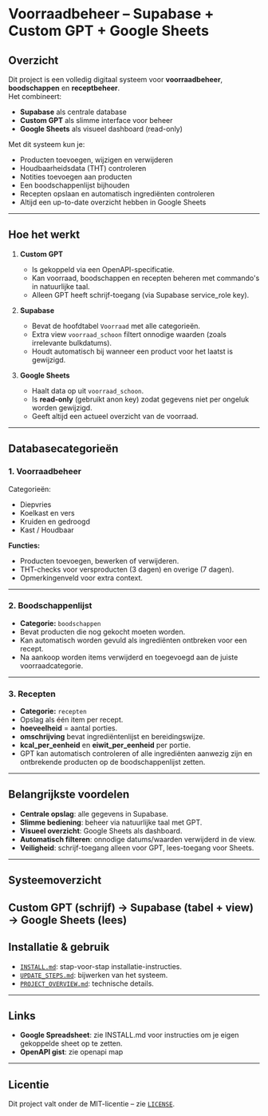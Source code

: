 # Voorraadbeheer – Supabase + Custom GPT + Google Sheets

## Overzicht
Dit project is een volledig digitaal systeem voor **voorraadbeheer**, **boodschappen** en **receptbeheer**.  
Het combineert:
- **Supabase** als centrale database
- **Custom GPT** als slimme interface voor beheer
- **Google Sheets** als visueel dashboard (read-only)

Met dit systeem kun je:
- Producten toevoegen, wijzigen en verwijderen
- Houdbaarheidsdata (THT) controleren
- Notities toevoegen aan producten
- Een boodschappenlijst bijhouden
- Recepten opslaan en automatisch ingrediënten controleren
- Altijd een up-to-date overzicht hebben in Google Sheets

---

## Hoe het werkt
1. **Custom GPT**  
   - Is gekoppeld via een OpenAPI-specificatie.
   - Kan voorraad, boodschappen en recepten beheren met commando's in natuurlijke taal.
   - Alleen GPT heeft schrijf-toegang (via Supabase service_role key).

2. **Supabase**  
   - Bevat de hoofdtabel `Voorraad` met alle categorieën.
   - Extra view `voorraad_schoon` filtert onnodige waarden (zoals irrelevante bulkdatums).
   - Houdt automatisch bij wanneer een product voor het laatst is gewijzigd.

3. **Google Sheets**  
   - Haalt data op uit `voorraad_schoon`.
   - Is **read-only** (gebruikt anon key) zodat gegevens niet per ongeluk worden gewijzigd.
   - Geeft altijd een actueel overzicht van de voorraad.

---

## Databasecategorieën

### 1. Voorraadbeheer
Categorieën:
- Diepvries
- Koelkast en vers
- Kruiden en gedroogd
- Kast / Houdbaar

**Functies:**
- Producten toevoegen, bewerken of verwijderen.
- THT-checks voor versproducten (3 dagen) en overige (7 dagen).
- Opmerkingenveld voor extra context.

---

### 2. Boodschappenlijst
- **Categorie:** `boodschappen`
- Bevat producten die nog gekocht moeten worden.
- Kan automatisch worden gevuld als ingrediënten ontbreken voor een recept.
- Na aankoop worden items verwijderd en toegevoegd aan de juiste voorraadcategorie.

---

### 3. Recepten
- **Categorie:** `recepten`
- Opslag als één item per recept.
- **hoeveelheid** = aantal porties.
- **omschrijving** bevat ingrediëntenlijst en bereidingswijze.
- **kcal_per_eenheid** en **eiwit_per_eenheid** per portie.
- GPT kan automatisch controleren of alle ingrediënten aanwezig zijn en ontbrekende producten op de boodschappenlijst zetten.

---

## Belangrijkste voordelen
- **Centrale opslag**: alle gegevens in Supabase.
- **Slimme bediening**: beheer via natuurlijke taal met GPT.
- **Visueel overzicht**: Google Sheets als dashboard.
- **Automatisch filteren**: onnodige datums/waarden verwijderd in de view.
- **Veiligheid**: schrijf-toegang alleen voor GPT, lees-toegang voor Sheets.

---

## Systeemoverzicht

Custom GPT (schrijf) → Supabase (tabel + view) → Google Sheets (lees)
---

## Installatie & gebruik
- [`INSTALL.md`](INSTALL.md): stap-voor-stap installatie-instructies.
- [`UPDATE_STEPS.md`](UPDATE_STEPS.md): bijwerken van het systeem.
- [`PROJECT_OVERVIEW.md`](PROJECT_OVERVIEW.md): technische details.

---

## Links
- **Google Spreadsheet**: zie INSTALL.md voor instructies om je eigen gekoppelde sheet op te zetten.
- **OpenAPI gist**: zie openapi map

---

## Licentie
Dit project valt onder de MIT-licentie – zie [`LICENSE`](LICENSE).
